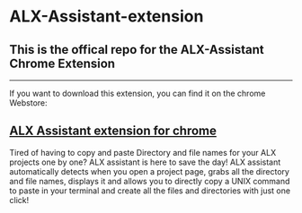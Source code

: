 # ALX-Assistant-extension

## This is the offical repo for the **ALX-Assistant** Chrome Extension

------------------------
If you want to download this extension, you can find it on the chrome Webstore:

[ALX Assistant extension for chrome
](https://chromewebstore.google.com/detail/alx-assistant/dnjjbahjgihaehjmpmnemeddbgapebcd)
------------------------
Tired of having to copy and paste Directory and file names for your ALX projects one by one?
ALX assistant is here to save the day!
ALX assistant automatically detects when you open a project page, grabs all the directory and file names, displays it and allows you to directly copy a UNIX command to paste in your terminal and create all the files and directories with just one click!
